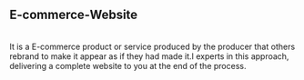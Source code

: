 ## E-commerce-Website
<br>
It is a E-commerce product or service produced by the producer that others rebrand to make it appear as if they had made it.I experts in this approach, delivering a complete website to you at the end of the process.

